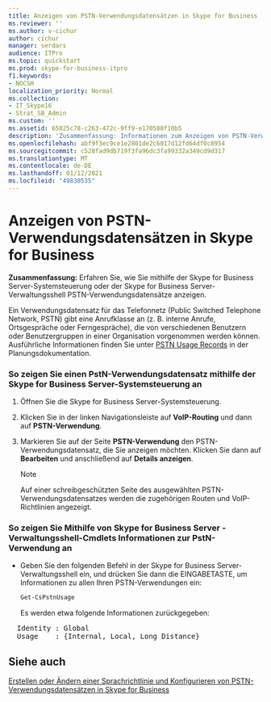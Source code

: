 ```yaml
---
title: Anzeigen von PSTN-Verwendungsdatensätzen in Skype for Business
ms.reviewer: ''
ms.author: v-cichur
author: cichur
manager: serdars
audience: ITPro
ms.topic: quickstart
ms.prod: skype-for-business-itpro
f1.keywords:
- NOCSH
localization_priority: Normal
ms.collection:
- IT_Skype16
- Strat_SB_Admin
ms.custom: ''
ms.assetid: 65025c78-c263-472c-9ff9-e170588f10b5
description: 'Zusammenfassung: Informationen zum Anzeigen von PSTN-Verwendungsdatensätzen mithilfe der Skype for Business Server-Systemsteuerung oder der Skype for Business Server-Verwaltungsshell.'
ms.openlocfilehash: abf9f3ec9ce1e2801de2c6017d12fd64df0c8954
ms.sourcegitcommit: c528fad9db719f3fa96dc3fa99332a349cd9d317
ms.translationtype: MT
ms.contentlocale: de-DE
ms.lasthandoff: 01/12/2021
ms.locfileid: "49830535"
---
```

# <a name="view-pstn-usage-records-in-skype-for-business"></a>Anzeigen von PSTN-Verwendungsdatensätzen in Skype for Business

**Zusammenfassung:** Erfahren Sie, wie Sie mithilfe der Skype for Business Server-Systemsteuerung oder der Skype for Business Server-Verwaltungsshell PSTN-Verwendungsdatensätze anzeigen.

Ein Verwendungsdatensatz für das Telefonnetz (Public Switched Telephone Network, PSTN) gibt eine Anrufklasse an (z. B. interne Anrufe, Ortsgespräche oder Ferngespräche), die von verschiedenen Benutzern oder Benutzergruppen in einer Organisation vorgenommen werden können. Ausführliche Informationen finden Sie unter [PSTN Usage Records](https://technet.microsoft.com/library/b5f624aa-abe8-455b-a8e3-c228be230463.aspx) in der Planungsdokumentation.

### <a name="to-view-a-pstn-usage-record-by-using-skype-for-business-server-control-panel"></a>So zeigen Sie einen PstN-Verwendungsdatensatz mithilfe der Skype for Business Server-Systemsteuerung an

1. Öffnen Sie die Skype for Business Server-Systemsteuerung.

2. Klicken Sie in der linken Navigationsleiste auf **VoIP-Routing** und dann auf **PSTN-Verwendung**.

3. Markieren Sie auf der Seite **PSTN-Verwendung** den PSTN-Verwendungsdatensatz, die Sie anzeigen möchten. Klicken Sie dann auf **Bearbeiten** und anschließend auf **Details anzeigen**.

    > [!NOTE]
    > Auf einer schreibgeschützten Seite des ausgewählten PSTN-Verwendungsdatensatzes werden die zugehörigen Routen und VoIP-Richtlinien angezeigt.

### <a name="to-view-pstn-usage-information-by-using-skype-for-business-server-management-shell-cmdlets"></a>So zeigen Sie Mithilfe von Skype for Business Server -Verwaltungsshell-Cmdlets Informationen zur PstN-Verwendung an

- Geben Sie den folgenden Befehl in der Skype for Business Server-Verwaltungsshell ein, und drücken Sie dann die EINGABETASTE, um Informationen zu allen Ihren PSTN-Verwendungen ein:

  ```powershell
  Get-CsPstnUsage
  ```

    Es werden etwa folgende Informationen zurückgegeben:

<pre>
  Identity : Global
  Usage    : {Internal, Local, Long Distance}
</pre>

## <a name="see-also"></a>Siehe auch

[Erstellen oder Ändern einer Sprachrichtlinie und Konfigurieren von PSTN-Verwendungsdatensätzen in Skype for Business](voice-policy-and-pstn-usage-records.md)

